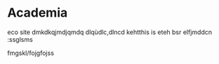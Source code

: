 # Academia
eco site
dmkdkqjmdjqmdq
dlqùdlc,dlncd kehtthis is eteh bsr elfjmddcn :ssglsms

fmgskl/fojgfojss
